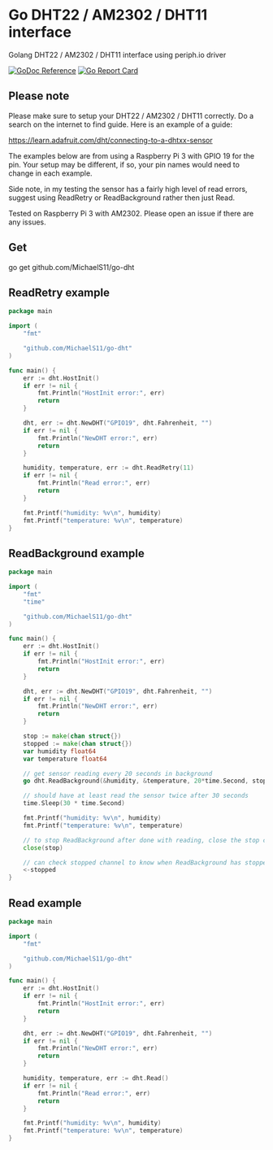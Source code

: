 # Go DHT22 / AM2302 / DHT11 interface

Golang DHT22 / AM2302 / DHT11 interface using periph.io driver

[![GoDoc Reference](https://godoc.org/github.com/MichaelS11/go-dht?status.svg)](http://godoc.org/github.com/MichaelS11/go-dht)
[![Go Report Card](https://goreportcard.com/badge/github.com/MichaelS11/go-dht)](https://goreportcard.com/report/github.com/MichaelS11/go-dht)


## Please note

Please make sure to setup your DHT22 / AM2302 / DHT11 correctly. Do a search on the internet to find guide. Here is an example of a guide:

https://learn.adafruit.com/dht/connecting-to-a-dhtxx-sensor

The examples below are from using a Raspberry Pi 3 with GPIO 19 for the pin. Your setup may be different, if so, your pin names would need to change in each example.

Side note, in my testing the sensor has a fairly high level of read errors, suggest using ReadRetry or ReadBackground rather then just Read.

Tested on Raspberry Pi 3 with AM2302. Please open an issue if there are any issues.


## Get

go get github.com/MichaelS11/go-dht


## ReadRetry example

```go
package main

import (
	"fmt"

	"github.com/MichaelS11/go-dht"
)

func main() {
	err := dht.HostInit()
	if err != nil {
		fmt.Println("HostInit error:", err)
		return
	}

	dht, err := dht.NewDHT("GPIO19", dht.Fahrenheit, "")
	if err != nil {
		fmt.Println("NewDHT error:", err)
		return
	}

	humidity, temperature, err := dht.ReadRetry(11)
	if err != nil {
		fmt.Println("Read error:", err)
		return
	}

	fmt.Printf("humidity: %v\n", humidity)
	fmt.Printf("temperature: %v\n", temperature)
}
```


## ReadBackground example

```go
package main

import (
	"fmt"
	"time"

	"github.com/MichaelS11/go-dht"
)

func main() {
	err := dht.HostInit()
	if err != nil {
		fmt.Println("HostInit error:", err)
		return
	}

	dht, err := dht.NewDHT("GPIO19", dht.Fahrenheit, "")
	if err != nil {
		fmt.Println("NewDHT error:", err)
		return
	}

	stop := make(chan struct{})
	stopped := make(chan struct{})
	var humidity float64
	var temperature float64

	// get sensor reading every 20 seconds in background
	go dht.ReadBackground(&humidity, &temperature, 20*time.Second, stop, stopped)

	// should have at least read the sensor twice after 30 seconds
	time.Sleep(30 * time.Second)

	fmt.Printf("humidity: %v\n", humidity)
	fmt.Printf("temperature: %v\n", temperature)

	// to stop ReadBackground after done with reading, close the stop channel
	close(stop)

	// can check stopped channel to know when ReadBackground has stopped
	<-stopped
}
```


## Read example

```go
package main

import (
	"fmt"

	"github.com/MichaelS11/go-dht"
)

func main() {
	err := dht.HostInit()
	if err != nil {
		fmt.Println("HostInit error:", err)
		return
	}

	dht, err := dht.NewDHT("GPIO19", dht.Fahrenheit, "")
	if err != nil {
		fmt.Println("NewDHT error:", err)
		return
	}

	humidity, temperature, err := dht.Read()
	if err != nil {
		fmt.Println("Read error:", err)
		return
	}

	fmt.Printf("humidity: %v\n", humidity)
	fmt.Printf("temperature: %v\n", temperature)
}
```
